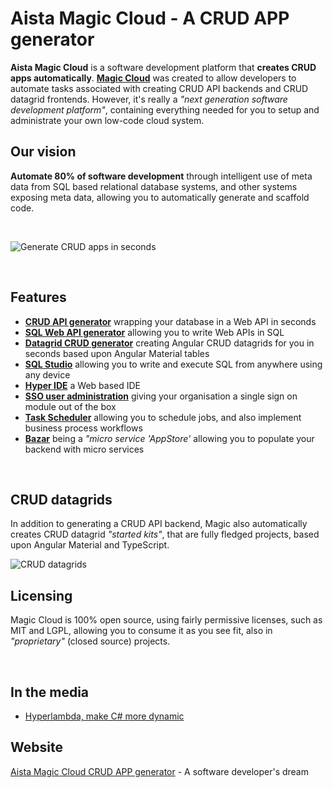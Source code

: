 # Aista Magic Cloud - A CRUD APP generator

**Aista Magic Cloud** is a software development platform that **creates CRUD apps automatically**. **[Magic Cloud](https://aista.com)** was created to allow developers to automate tasks associated with creating CRUD API backends and CRUD datagrid frontends. However, it's really a _"next generation software development platform"_, containing everything needed for you to setup and administrate your own low-code cloud system.

## Our vision

**Automate 80% of software development** through intelligent use of meta data from SQL based relational database systems, and other systems exposing meta data, allowing you to automatically generate and scaffold code.

<br />

![Generate CRUD apps in seconds](https://aista.com/assets/images/home/slider/crud-api-generator.webp)

<br />

## Features

- **[CRUD API generator](https://aista.com/crud-api-generator)** wrapping your database in a Web API in seconds
- **[SQL Web API generator](https://aista.com/sql-api-generator)** allowing you to write Web APIs in SQL
- **[Datagrid CRUD generator](https://aista.com/crud-datagrid)** creating Angular CRUD datagrids for you in seconds based upon Angular Material tables
- **[SQL Studio](https://aista.com/sql-studio)** allowing you to write and execute SQL from anywhere using any device
- **[Hyper IDE](https://aista.com/hyper-ide)** a Web based IDE
- **[SSO user administration](https://aista.com/sso-user-administration)** giving your organisation a single sign on module out of the box
- **[Task Scheduler](https://aista.com/task-scheduler)** allowing you to schedule jobs, and also implement business process workflows
- **[Bazar](https://aista.com/bazar)** being a _"micro service 'AppStore'_ allowing you to populate your backend with micro services

<br />

## CRUD datagrids

In addition to generating a CRUD API backend, Magic also automatically creates CRUD datagrid _"started kits"_, that are fully fledged projects, based upon Angular Material and TypeScript.

![CRUD datagrids](https://aista.com/assets/images/features/crud-datagrid.webp)

## Licensing

Magic Cloud is 100% open source, using fairly permissive licenses, such as MIT and LGPL, allowing you to consume it as you see fit, also in _"proprietary"_ (closed source) projects.

<br />

## In the media

- [Hyperlambda, make C# more dynamic](https://docs.microsoft.com/en-us/archive/msdn-magazine/2017/june/csharp-make-csharp-more-dynamic-with-hyperlambda)

## Website

[Aista Magic Cloud CRUD APP generator](https://aista.com) - A software developer's dream
